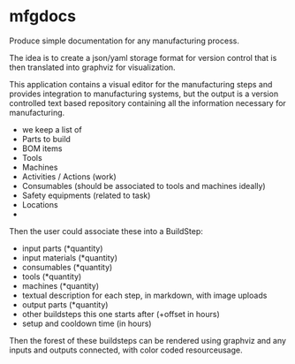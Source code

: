 # mfgdocs
Produce simple documentation for any manufacturing process.

The idea is to create a json/yaml storage format for version control that is then translated into graphviz for visualization.

This application contains a visual editor for the manufacturing steps and provides integration to manufacturing systems, but the output is a version controlled text based repository containing all the information necessary for manufacturing.

 - we keep a list of
 - Parts to build
 - BOM items
 - Tools
 - Machines
 - Activities / Actions (work)
 - Consumables (should be associated to tools and machines ideally)
 - Safety equipments (related to task)
 - Locations
 - 
 Then the user could associate these into a BuildStep:
 - input parts (*quantity)
 - input materials (*quantity)
 - consumables (*quantity)
 - tools (*quantity)
 - machines (*quantity)
 - textual description for each step, in markdown, with image uploads
 - output parts (*quantity)
 - other buildsteps this one starts after (+offset in hours)
 - setup and cooldown time (in hours)

 Then the forest of these buildsteps can be rendered using graphviz and any inputs and outputs connected, with color coded resourceusage.
 